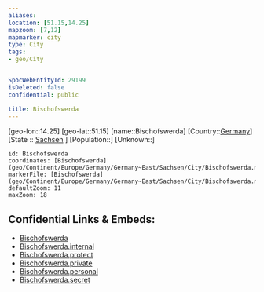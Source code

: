 ```yaml
---
aliases: 
location: [51.15,14.25]
mapzoom: [7,12] 
mapmarker: city 
type: City
tags:
- geo/City


SpocWebEntityId: 29199
isDeleted: false
confidential: public

title: Bischofswerda
---
```

[geo-lon::14.25]
[geo-lat::51.15]
[name::Bischofswerda]
[Country::[Germany](geo/Continent/Europe/Germany.md)]
[State :: [Sachsen](geo/Continent/Europe/Germany/Germany~East/Sachsen.md) ]
[Population::]
[Unknown::]


```leaflet
id: Bischofswerda
coordinates: [Bischofswerda](geo/Continent/Europe/Germany/Germany~East/Sachsen/City/Bischofswerda.md)
markerFile: [Bischofswerda](geo/Continent/Europe/Germany/Germany~East/Sachsen/City/Bischofswerda.md)
defaultZoom: 11 
maxZoom: 18
```


## Confidential Links & Embeds: 
- [Bischofswerda](../../../../../../../../_public/geo/Continent/Europe/Germany/Germany~East/Sachsen/City/Bischofswerda.md) 
- [Bischofswerda.internal](../../../../../../../../_internal/geo/Continent/Europe/Germany/Germany~East/Sachsen/City/Bischofswerda.internal.md) 
- [Bischofswerda.protect](../../../../../../../../_protect/geo/Continent/Europe/Germany/Germany~East/Sachsen/City/Bischofswerda.protect.md) 
- [Bischofswerda.private](../../../../../../../../_private/geo/Continent/Europe/Germany/Germany~East/Sachsen/City/Bischofswerda.private.md) 
- [Bischofswerda.personal](../../../../../../../../_personal/geo/Continent/Europe/Germany/Germany~East/Sachsen/City/Bischofswerda.personal.md) 
- [Bischofswerda.secret](../../../../../../../../_secret/geo/Continent/Europe/Germany/Germany~East/Sachsen/City/Bischofswerda.secret.md) 
